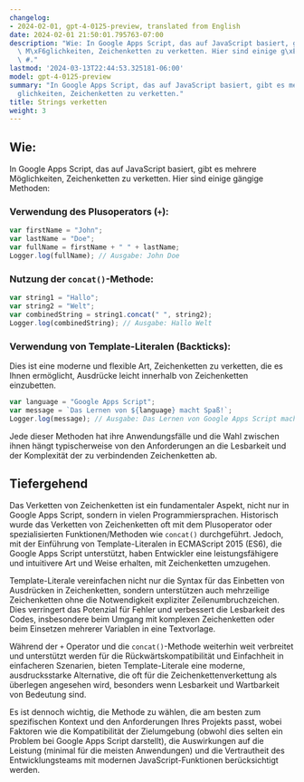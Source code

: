 ```yaml
---
changelog:
- 2024-02-01, gpt-4-0125-preview, translated from English
date: 2024-02-01 21:50:01.795763-07:00
description: "Wie: In Google Apps Script, das auf JavaScript basiert, gibt es mehrere\
  \ M\xF6glichkeiten, Zeichenketten zu verketten. Hier sind einige g\xE4ngige Methoden:\
  \ #."
lastmod: '2024-03-13T22:44:53.325181-06:00'
model: gpt-4-0125-preview
summary: "In Google Apps Script, das auf JavaScript basiert, gibt es mehrere M\xF6\
  glichkeiten, Zeichenketten zu verketten."
title: Strings verketten
weight: 3
---
```


## Wie:
In Google Apps Script, das auf JavaScript basiert, gibt es mehrere Möglichkeiten, Zeichenketten zu verketten. Hier sind einige gängige Methoden:

### Verwendung des Plusoperators (`+`):
```javascript
var firstName = "John";
var lastName = "Doe";
var fullName = firstName + " " + lastName;
Logger.log(fullName); // Ausgabe: John Doe
```

### Nutzung der `concat()`-Methode:
```javascript
var string1 = "Hallo";
var string2 = "Welt";
var combinedString = string1.concat(" ", string2);
Logger.log(combinedString); // Ausgabe: Hallo Welt
```

### Verwendung von Template-Literalen (Backticks):
Dies ist eine moderne und flexible Art, Zeichenketten zu verketten, die es Ihnen ermöglicht, Ausdrücke leicht innerhalb von Zeichenketten einzubetten.

```javascript
var language = "Google Apps Script";
var message = `Das Lernen von ${language} macht Spaß!`;
Logger.log(message); // Ausgabe: Das Lernen von Google Apps Script macht Spaß!
```

Jede dieser Methoden hat ihre Anwendungsfälle und die Wahl zwischen ihnen hängt typischerweise von den Anforderungen an die Lesbarkeit und der Komplexität der zu verbindenden Zeichenketten ab.

## Tiefergehend
Das Verketten von Zeichenketten ist ein fundamentaler Aspekt, nicht nur in Google Apps Script, sondern in vielen Programmiersprachen. Historisch wurde das Verketten von Zeichenketten oft mit dem Plusoperator oder spezialisierten Funktionen/Methoden wie `concat()` durchgeführt. Jedoch, mit der Einführung von Template-Literalen in ECMAScript 2015 (ES6), die Google Apps Script unterstützt, haben Entwickler eine leistungsfähigere und intuitivere Art und Weise erhalten, mit Zeichenketten umzugehen.

Template-Literale vereinfachen nicht nur die Syntax für das Einbetten von Ausdrücken in Zeichenketten, sondern unterstützen auch mehrzeilige Zeichenketten ohne die Notwendigkeit expliziter Zeilenumbruchzeichen. Dies verringert das Potenzial für Fehler und verbessert die Lesbarkeit des Codes, insbesondere beim Umgang mit komplexen Zeichenketten oder beim Einsetzen mehrerer Variablen in eine Textvorlage.

Während der `+` Operator und die `concat()`-Methode weiterhin weit verbreitet und unterstützt werden für die Rückwärtskompatibilität und Einfachheit in einfacheren Szenarien, bieten Template-Literale eine moderne, ausdrucksstarke Alternative, die oft für die Zeichenkettenverkettung als überlegen angesehen wird, besonders wenn Lesbarkeit und Wartbarkeit von Bedeutung sind.

Es ist dennoch wichtig, die Methode zu wählen, die am besten zum spezifischen Kontext und den Anforderungen Ihres Projekts passt, wobei Faktoren wie die Kompatibilität der Zielumgebung (obwohl dies selten ein Problem bei Google Apps Script darstellt), die Auswirkungen auf die Leistung (minimal für die meisten Anwendungen) und die Vertrautheit des Entwicklungsteams mit modernen JavaScript-Funktionen berücksichtigt werden.
